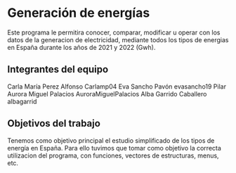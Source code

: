 # Generación de energías

Este programa le permitira conocer, comparar, modificar u operar con los datos de la generacion de electricidad, mediante todos los tipos de energias en España durante los años de 2021 y 2022 (Gwh).

## Integrantes del equipo

Carla María Perez Alfonso		Carlamp04
Eva Sancho Pavón				evasancho19
Pilar Aurora Miguel Palacios		AuroraMiguelPalacios
Alba Garrido Caballero			albagarrid

## Objetivos del trabajo

Tenemos como objetivo principal el estudio simplificado de los tipos de energía en España. Para ello tuvimos que tomar como objetivo la correcta utilizacion del programa, con funciones, vectores de estructuras, menus, etc.
